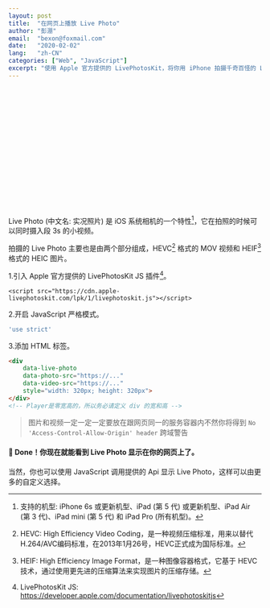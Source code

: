 ```yaml
---
layout: post
title:  "在网页上播放 Live Photo"
author: "彭淜"
email:  "bexon@foxmail.com"
date:   "2020-02-02"
lang:   "zh-CN"
categories: ["Web", "JavaScript"]
excerpt: "使用 Apple 官方提供的 LivePhotosKit，将你用 iPhone 拍摄千奇百怪的 Live Photo 放在你的个人网站里面展示。"
---
```

<style>
#livephoto {
  -webkit-touch-callout:none;
  -webkit-user-select:none;
  -khtml-user-select:none;
  -moz-user-select:none;
  -ms-user-select:none;
  user-select:none;
}
</style>
<script src="/blog/assets/js/livephotoskit/livephotoskit.js"></script>
<div id="livephoto" style="width: 320px; height: 240px; margin:0px auto 15px"></div>
<script>
'use strict';
const player = LivePhotosKit.augmentElementAsPlayer(document.getElementById('livephoto'));
player.photoSrc = '/blog/assets/file/2020-02-02-fireworks.jpg';
player.videoSrc = '/blog/assets/file/2020-02-02-fireworks.mov';
player.addEventListener('canplay', evt => console.log('player ready', evt));
player.addEventListener('error', evt => console.log('player load error', evt));
player.addEventListener('ended', evt => console.log('player finished playing through', evt));
</script>

Live Photo (中文名: 实况照片) 是 iOS 系统相机的一个特性[^1]，它在拍照的时候可以同时摄入段 3s 的小视频。

拍摄的 Live Photo 主要也是由两个部分组成，HEVC[^2] 格式的 MOV 视频和 HEIF[^3] 格式的 HEIC 图片。

1.引入 Apple 官方提供的 LivePhotosKit JS 插件[^4]。

```
<script src="https://cdn.apple-livephotoskit.com/lpk/1/livephotoskit.js"></script>
```

2.开启 JavaScript 严格模式。

``` javascript
'use strict'
```

3.添加 HTML 标签。

``` html
<div
    data-live-photo
    data-photo-src="https://..."
    data-video-src="https://..."
    style="width: 320px; height: 320px">            
</div>
<!-- Player是零宽高的，所以务必请定义 div 的宽和高 -->
```
> 图片和视频一定一定一定要放在跟网页同一的服务容器内不然你将得到 `No 'Access-Control-Allow-Origin' header` 跨域警告

#### 🍺 Done！你现在就能看到 Live Photo 显示在你的网页上了。

当然，你也可以使用 JavaScript 调用提供的 Api 显示 Live Photo，这样可以由更多的自定义选择。



[^1]: 支持的机型: iPhone 6s 或更新机型、iPad (第 5 代) 或更新机型、iPad Air (第 3 代)、iPad mini (第 5 代) 和 iPad Pro (所有机型)。
[^2]: HEVC: High Efficiency Video Coding，是一种视频压缩标准，用来以替代H.264/AVC编码标准，在2013年1月26号，HEVC正式成为国际标准。
[^3]: HEIF: High Efficiency Image Format，是一种图像容器格式，它基于 HEVC 技术，通过使用更先进的压缩算法来实现图片的压缩存储。
[^4]: LivePhotosKit JS: https://developer.apple.com/documentation/livephotoskitjs